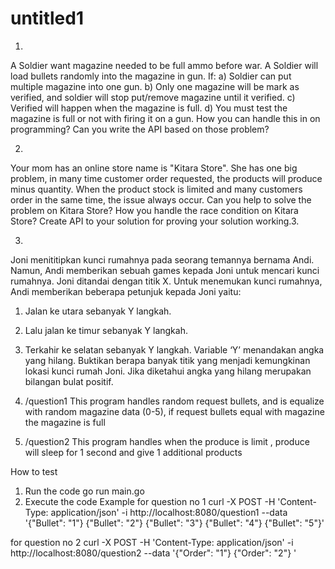 # untitled1
1.
A Soldier want magazine needed to be full ammo before war.
A Soldier will load bullets randomly into the magazine in gun.
If:
a) Soldier can put multiple magazine into one gun.
b) Only one magazine will be mark as verified, and soldier will stop put/remove magazine until it
verified.
c) Verified will happen when the magazine is full.
d) You must test the magazine is full or not with firing it on a gun.
How you can handle this in on programming?
Can you write the API based on those problem?

2.
Your mom has an online store name is "Kitara Store".
She has one big problem, in many time customer order requested, the products will produce minus
quantity.
When the product stock is limited and many customers order in the same time, the issue always occur.
Can you help to solve the problem on Kitara Store?
How you handle the race condition on Kitara Store?
Create API to your solution for proving your solution working.3.

3.
Joni menititipkan kunci rumahnya pada seorang temannya bernama Andi.
Namun, Andi memberikan sebuah games kepada Joni untuk mencari kunci rumahnya.
Joni ditandai dengan titik X.
Untuk menemukan kunci rumahnya, Andi memberikan beberapa petunjuk kepada Joni yaitu:
1. Jalan ke utara sebanyak Y langkah.
2. Lalu jalan ke timur sebanyak Y langkah.
3. Terkahir ke selatan sebanyak Y langkah.
Variable ‘Y’ menandakan angka yang hilang.
Buktikan berapa banyak titik yang menjadi kemungkinan lokasi kunci rumah Joni.
Jika diketahui angka yang hilang merupakan bilangan bulat positif.

1. /question1 This program handles random request bullets, and is equalize with random magazine data (0-5),
if request bullets equal with magazine the magazine is full
2. /question2 This program handles when the produce is limit , produce will sleep for 1 second and give 1 additional products 

How to test
1. Run the code go run main.go
2. Execute the code
Example 
for question no 1
curl -X POST -H 'Content-Type: application/json' -i http://localhost:8080/question1 --data '{"Bullet": "1"}
{"Bullet": "2"}
{"Bullet": "3"}
{"Bullet": "4"}
{"Bullet": "5"}'

for question no 2
curl -X POST -H 'Content-Type: application/json' -i http://localhost:8080/question2 --data '{"Order": "1"}
{"Order": "2"}
'
